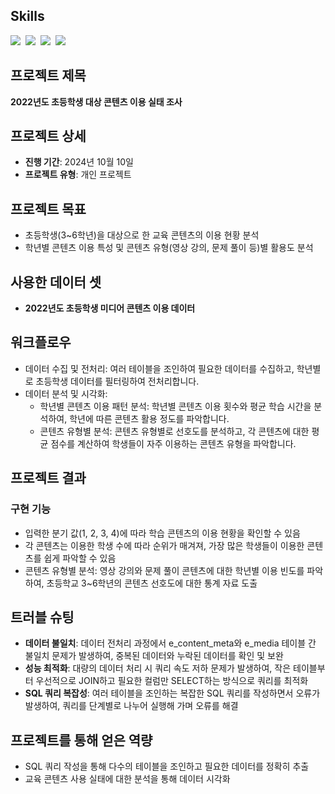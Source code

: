 ## Skills
<img src="https://img.shields.io/badge/sql-F7931E?style=for-the-badge&logo=postgresql&logoColor=white"/>&nbsp;
<img src="https://img.shields.io/badge/pandas-150458.svg?style=for-the-badge&logo=pandas&logoColor=white"/>&nbsp;
<img src="https://img.shields.io/badge/matplotlib-003B57?style=for-the-badge&logo=matplotlib&logoColor=white"/>&nbsp;
<img src="https://img.shields.io/badge/sqlalchemy-003B57?style=for-the-badge&logo=sqlalchemy&logoColor=white"/>&nbsp;

## 프로젝트 제목
**2022년도 초등학생 대상 콘텐츠 이용 실태 조사**

## 프로젝트 상세

- **진행 기간**: 2024년 10월 10일
- **프로젝트 유형**: 개인 프로젝트

## 프로젝트 목표
- 초등학생(3~6학년)을 대상으로 한 교육 콘텐츠의 이용 현황 분석
- 학년별 콘텐츠 이용 특성 및 콘텐츠 유형(영상 강의, 문제 풀이 등)별 활용도 분석

## 사용한 데이터 셋
- **2022년도 초등학생 미디어 콘텐츠 이용 데이터**

## 워크플로우

- 데이터 수집 및 전처리: 여러 테이블을 조인하여 필요한 데이터를 수집하고, 학년별로 초등학생 데이터를 필터링하여 전처리합니다.
- 데이터 분석 및 시각화:
  - 학년별 콘텐츠 이용 패턴 분석: 학년별 콘텐츠 이용 횟수와 평균 학습 시간을 분석하여, 학년에 따른 콘텐츠 활용 정도를 파악합니다.
  - 콘텐츠 유형별 분석: 콘텐츠 유형별로 선호도를 분석하고, 각 콘텐츠에 대한 평균 점수를 계산하여 학생들이 자주 이용하는 콘텐츠 유형을 파악합니다.

## 프로젝트 결과

### 구현 기능
- 입력한 분기 값(1, 2, 3, 4)에 따라 학습 콘텐츠의 이용 현황을 확인할 수 있음
- 각 콘텐츠는 이용한 학생 수에 따라 순위가 매겨져, 가장 많은 학생들이 이용한 콘텐츠를 쉽게 파악할 수 있음
- 콘텐츠 유형별 분석: 영상 강의와 문제 풀이 콘텐츠에 대한 학년별 이용 빈도를 파악하여, 초등학교 3~6학년의 콘텐츠 선호도에 대한 통계 자료 도출

## 트러블 슈팅

- **데이터 불일치**: 데이터 전처리 과정에서 e_content_meta와 e_media 테이블 간 불일치 문제가 발생하여, 중복된 데이터와 누락된 데이터를 확인 및 보완
- **성능 최적화**: 대량의 데이터 처리 시 쿼리 속도 저하 문제가 발생하여, 작은 테이블부터 우선적으로 JOIN하고 필요한 컬럼만 SELECT하는 방식으로 쿼리를 최적화
- **SQL 쿼리 복잡성**: 여러 테이블을 조인하는 복잡한 SQL 쿼리를 작성하면서 오류가 발생하여, 쿼리를 단계별로 나누어 실행해 가며 오류를 해결

## 프로젝트를 통해 얻은 역량

- SQL 쿼리 작성을 통해 다수의 테이블을 조인하고 필요한 데이터를 정확히 추출
- 교육 콘텐츠 사용 실태에 대한 분석을 통해 데이터 시각화

